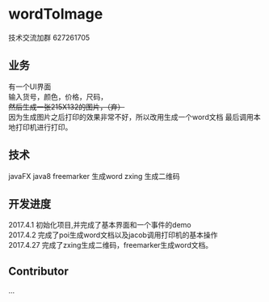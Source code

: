 # wordToImage

技术交流加群   627261705

## 业务
有一个UI界面  
输入货号，颜色，价格，尺码，  
~~然后生成一张215X132的图片，（弃）~~    
因为生成图片之后打印的效果非常不好，所以改用生成一个word文档
最后调用本地打印机进行打印。

## 技术 
javaFX
java8
freemarker 生成word
zxing 生成二维码

## 开发进度

2017.4.1 初始化项目,并完成了基本界面和一个事件的demo  
2017.4.2 完成了poi生成word文档以及jacob调用打印机的基本操作  
2017.4.27 完成了zxing生成二维码，freemarker生成word文档。

## Contributor
...
